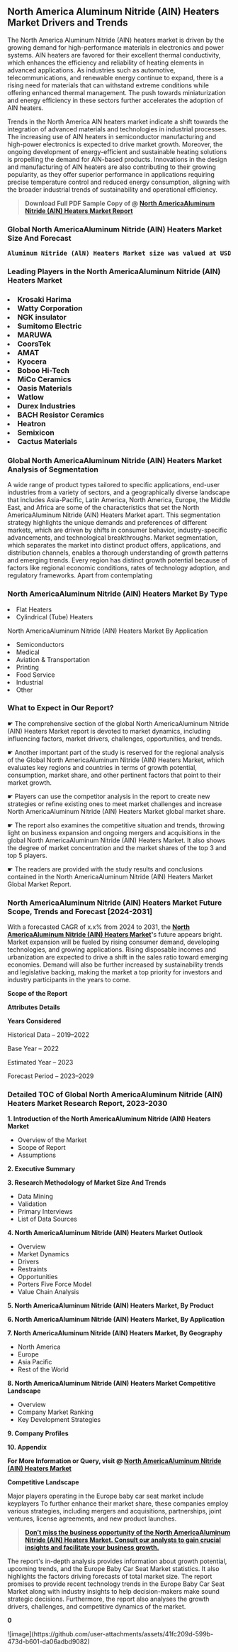 <p><h2>North America Aluminum Nitride (AlN) Heaters Market Drivers and Trends</h2><p>The North America Aluminum Nitride (AlN) heaters market is driven by the growing demand for high-performance materials in electronics and power systems. AlN heaters are favored for their excellent thermal conductivity, which enhances the efficiency and reliability of heating elements in advanced applications. As industries such as automotive, telecommunications, and renewable energy continue to expand, there is a rising need for materials that can withstand extreme conditions while offering enhanced thermal management. The push towards miniaturization and energy efficiency in these sectors further accelerates the adoption of AlN heaters.</p><p>Trends in the North America AlN heaters market indicate a shift towards the integration of advanced materials and technologies in industrial processes. The increasing use of AlN heaters in semiconductor manufacturing and high-power electronics is expected to drive market growth. Moreover, the ongoing development of energy-efficient and sustainable heating solutions is propelling the demand for AlN-based products. Innovations in the design and manufacturing of AlN heaters are also contributing to their growing popularity, as they offer superior performance in applications requiring precise temperature control and reduced energy consumption, aligning with the broader industrial trends of sustainability and operational efficiency.</p></p><blockquote id="" class=""><strong>Download Full PDF Sample Copy of @&nbsp;<a href="https://www.verifiedmarketreports.com/download-sample/?rid=846898&utm_source=GitHub-Jan&utm_medium=277" target="_blank">North AmericaAluminum Nitride (AlN) Heaters Market Report</a>&nbsp;&nbsp;</strong></blockquote><h3 id="" class=""><strong>Global&nbsp;North AmericaAluminum Nitride (AlN) Heaters Market Size And Forecast</strong></h3><pre class="reader-text-block__code-block"><strong>Aluminum Nitride (AlN) Heaters Market size was valued at USD 1.25 Billion in 2022 and is projected to reach USD 2.50 Billion by 2030, growing at a CAGR of 9.5% from 2024 to 2030.</strong></pre><h3 id="" class="">Leading Players in the&nbsp;North AmericaAluminum Nitride (AlN) Heaters Market</h3><h3 class=""></Li><Li>Krosaki Harima</Li><Li> Watty Corporation</Li><Li> NGK insulator</Li><Li> Sumitomo Electric</Li><Li> MARUWA</Li><Li> CoorsTek</Li><Li> AMAT</Li><Li> Kyocera</Li><Li> Boboo Hi-Tech</Li><Li> MiCo Ceramics</Li><Li> Oasis Materials</Li><Li> Watlow</Li><Li> Durex Industries</Li><Li> BACH Resistor Ceramics</Li><Li> Heatron</Li><Li> Semixicon</Li><Li> Cactus Materials</h3><h3 id="" class="">Global&nbsp;North AmericaAluminum Nitride (AlN) Heaters Market Analysis of Segmentation</h3><p id="" class="">A wide range of product types tailored to specific applications, end-user industries from a variety of sectors, and a geographically diverse landscape that includes Asia-Pacific, Latin America, North America, Europe, the Middle East, and Africa are some of the characteristics that set the North AmericaAluminum Nitride (AlN) Heaters Market apart. This segmentation strategy highlights the unique demands and preferences of different markets, which are driven by shifts in consumer behavior, industry-specific advancements, and technological breakthroughs. Market segmentation, which separates the market into distinct product offers, applications, and distribution channels, enables a thorough understanding of growth patterns and emerging trends. Every region has distinct growth potential because of factors like regional economic conditions, rates of technology adoption, and regulatory frameworks. Apart from contemplating</p><h3 id="" class="">North AmericaAluminum Nitride (AlN) Heaters Market&nbsp;By Type</h3><p></Li><Li>Flat Heaters</Li><Li> Cylindrical (Tube) Heaters</p><div class="" data-test-id=""><p>North AmericaAluminum Nitride (AlN) Heaters Market&nbsp;By Application</p></div><p class=""></Li><Li>Semiconductors</Li><Li> Medical</Li><Li> Aviation & Transportation</Li><Li> Printing</Li><Li> Food Service</Li><Li> Industrial</Li><Li> Other</p><div class="" data-test-id=""><h3><span class="">What to Expect in Our Report?</span></h3></div><div class="" data-test-id=""><p><span class="">☛ The comprehensive section of the global North AmericaAluminum Nitride (AlN) Heaters Market report is devoted to market dynamics, including influencing factors, market drivers, challenges, opportunities, and trends.</span></p></div><div class="" data-test-id=""><p><span class="">☛ Another important part of the study is reserved for the regional analysis of the Global North AmericaAluminum Nitride (AlN) Heaters Market, which evaluates key regions and countries in terms of growth potential, consumption, market share, and other pertinent factors that point to their market growth.</span></p></div><div class="" data-test-id=""><p><span class="">☛ Players can use the competitor analysis in the report to create new strategies or refine existing ones to meet market challenges and increase North AmericaAluminum Nitride (AlN) Heaters Market global market share.</span></p></div><div class="" data-test-id=""><p><span class="">☛ The report also examines the competitive situation and trends, throwing light on business expansion and ongoing mergers and acquisitions in the global North AmericaAluminum Nitride (AlN) Heaters Market. It also shows the degree of market concentration and the market shares of the top 3 and top 5 players.</span></p></div><div class="" data-test-id=""><p><span class="">☛ The readers are provided with the study results and conclusions contained in the North AmericaAluminum Nitride (AlN) Heaters Market Global Market Report.</span></p></div><div class="" data-test-id=""><h3><span class="">North AmericaAluminum Nitride (AlN) Heaters Market Future Scope, Trends and Forecast [2024-2031]</span></h3></div><div class="" data-test-id=""><p><span class="">With a forecasted CAGR of x.x% from 2024 to 2031, the <strong><a href="https://www.verifiedmarketreports.com/download-sample/?rid=846898&utm_source=GitHub-Jan&utm_medium=277" target="_blank">North AmericaAluminum Nitride (AlN) Heaters Market</a>'</strong>s future appears bright. Market expansion will be fueled by rising consumer demand, developing technologies, and growing applications. Rising disposable incomes and urbanization are expected to drive a shift in the sales ratio toward emerging economies. Demand will also be further increased by sustainability trends and legislative backing, making the market a top priority for investors and industry participants in the years to come.</span></p><p id="ember66" class="ember-view reader-text-block__paragraph"><strong>Scope of the Report</strong></p><p id="ember67" class="ember-view reader-text-block__paragraph"><strong>Attributes Details</strong></p><p id="ember68" class="ember-view reader-text-block__paragraph"><strong>Years Considered</strong></p><p id="ember69" class="ember-view reader-text-block__paragraph">Historical Data &ndash; 2019&ndash;2022</p><p id="ember70" class="ember-view reader-text-block__paragraph">Base Year &ndash; 2022</p><p id="ember71" class="ember-view reader-text-block__paragraph">Estimated Year &ndash; 2023</p><p id="ember72" class="ember-view reader-text-block__paragraph">Forecast Period &ndash; 2023&ndash;2029</p></div><h3 id="" class="">Detailed TOC of Global North AmericaAluminum Nitride (AlN) Heaters Market Research Report, 2023-2030</h3><p id="" class=""><strong>1. Introduction of the North AmericaAluminum Nitride (AlN) Heaters Market</strong></p><ul><li>Overview of the Market</li><li>Scope of Report</li><li>Assumptions</li></ul><p id="" class=""><strong>2. Executive Summary</strong></p><p id="" class=""><strong>3. Research Methodology of Market Size And Trends</strong></p><ul><li>Data Mining</li><li>Validation</li><li>Primary Interviews</li><li>List of Data Sources</li></ul><p id="" class=""><strong>4. North AmericaAluminum Nitride (AlN) Heaters Market Outlook</strong></p><ul><li>Overview</li><li>Market Dynamics</li><li>Drivers</li><li>Restraints</li><li>Opportunities</li><li>Porters Five Force Model</li><li>Value Chain Analysis</li></ul><p id="" class=""><strong>5. North AmericaAluminum Nitride (AlN) Heaters Market, By Product</strong></p><p id="" class=""><strong>6. North AmericaAluminum Nitride (AlN) Heaters Market, By Application</strong></p><p id="" class=""><strong>7. North AmericaAluminum Nitride (AlN) Heaters Market, By Geography</strong></p><ul><li>North America</li><li>Europe</li><li>Asia Pacific</li><li>Rest of the World</li></ul><p id="" class=""><strong>8. North AmericaAluminum Nitride (AlN) Heaters Market Competitive Landscape</strong></p><ul><li>Overview</li><li>Company Market Ranking</li><li>Key Development Strategies</li></ul><p id="" class=""><strong>9. Company Profiles</strong></p><p id="" class=""><strong>10. Appendix</strong></p><p><strong>For More Information or Query, visit&nbsp;@ <a href="https://www.verifiedmarketreports.com/product/aluminum-nitride-aln-heaters-market/" target="_blank">North AmericaAluminum Nitride (AlN) Heaters Market</a></strong></p><p id="ember61" class="ember-view reader-text-block__paragraph"><strong>Competitive Landscape</strong></p><p id="ember62" class="ember-view reader-text-block__paragraph">Major players operating in the Europe baby car seat market include keyplayers To further enhance their market share, these companies employ various strategies, including mergers and acquisitions, partnerships, joint ventures, license agreements, and new product launches.</p><blockquote id="ember63" class="ember-view reader-text-block__blockquote"><strong><a href="https://www.verifiedmarketreports.com/download-sample/?rid=846898&utm_source=GitHub-Jan&utm_medium=277" target="_blank">Don&rsquo;t miss the business opportunity of the North AmericaAluminum Nitride (AlN) Heaters Market. Consult our analysts to gain crucial insights and facilitate your business growth.</a></strong></blockquote><p id="ember64" class="ember-view reader-text-block__paragraph">The report's in-depth analysis provides information about growth potential, upcoming trends, and the Europe Baby Car Seat Market statistics. It also highlights the factors driving forecasts of total market size. The report promises to provide recent technology trends in the Europe Baby Car Seat Market along with industry insights to help decision-makers make sound strategic decisions. Furthermore, the report also analyses the growth drivers, challenges, and competitive dynamics of the market.</p><p class="ember-view reader-text-block__paragraph"><strong>0</strong></p>
![image](https://github.com/user-attachments/assets/41fc209d-599b-473d-b601-da06adbd9082)
